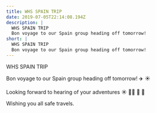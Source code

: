 ```yaml
---
title: WHS SPAIN TRIP
date: 2019-07-05T22:14:08.194Z
description: |
  WHS SPAIN TRIP
  Bon voyage to our Spain group heading off tomorrow! 
short: |
  WHS SPAIN TRIP
  Bon voyage to our Spain group heading off tomorrow!
---
```

WHS SPAIN TRIP

Bon voyage to our Spain group heading off tomorrow! ✈️ ☀️

Looking forward to hearing of your adventures ☀️ 💃🏻 🥘 🎉

Wishing you all safe travels.
